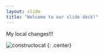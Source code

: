 ```yaml
---
layout: slide
title: "Welcome to our slide deck!"
---
```


My local changes!!!

![constructocat](https://octodex.github.com/images/constructocat2.jpg)
{: .center}
